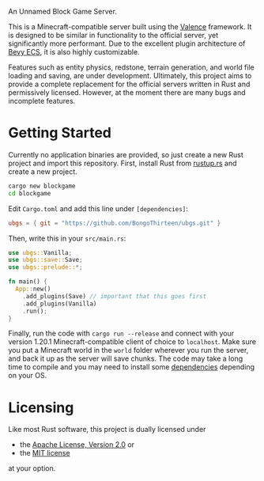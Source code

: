 An Unnamed Block Game Server.

This is a Minecraft-compatible server built using the [Valence](https://github.com/valence-rs/valence) framework.
It is designed to be similar in functionality to the official server, yet significantly more performant.
Due to the excellent plugin architecture of [Bevy ECS](https://bevyengine.org), it is also highly customizable.

Features such as entity physics, redstone, terrain generation, and world file loading and saving, are under development.
Ultimately, this project aims to provide a complete replacement for the official servers written in Rust and permissively licensed.
However, at the moment there are many bugs and incomplete features.

# Getting Started

Currently no application binaries are provided, so just create a new Rust project and import this repository.
First, install Rust from [rustup.rs](https://rustup.rs) and create a new project.
```bash
cargo new blockgame
cd blockgame
```
Edit `Cargo.toml` and add this line under `[dependencies]`:
```toml
ubgs = { git = "https://github.com/BongoThirteen/ubgs.git" }
```
Then, write this in your `src/main.rs`:
```rust
use ubgs::Vanilla;
use ubgs::save::Save;
use ubgs::prelude::*;

fn main() {
  App::new()
    .add_plugins(Save) // important that this goes first
    .add_plugins(Vanilla)
    .run();
}
```
Finally, run the code with `cargo run --release` and connect with your version 1.20.1 Minecraft-compatible client of choice to `localhost`.
Make sure you put a Minecraft world in the `world` folder wherever you run the server, and back it up as the server will save chunks.
The code may take a long time to compile and you may need to install some [dependencies](https://github.com/bevyengine/bevy/blob/main/docs/linux_dependencies.md) depending on your OS.

# Licensing

Like most Rust software, this project is dually licensed under
* the [Apache License, Version 2.0](http://www.apache.org/licenses/LICENSE-2.0) or
* the [MIT license](http://opensource.org/licenses/MIT)

at your option.
